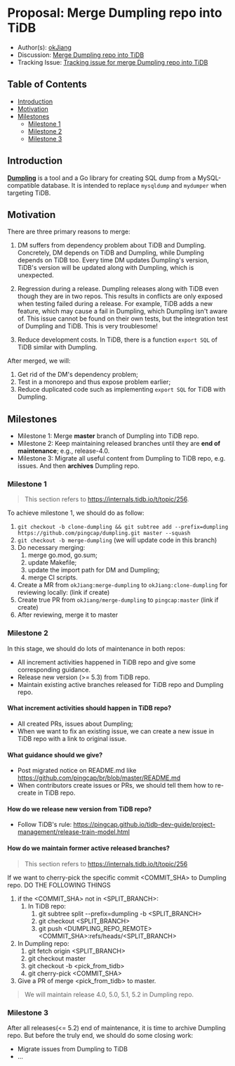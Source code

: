 # Proposal: Merge Dumpling repo into TiDB

- Author(s): [okJiang](http://github.com/okJiang)
- Discussion: [Merge Dumpling repo into TiDB](https://internals.tidb.io/t/topic/434)
- Tracking Issue: [Tracking issue for merge Dumpling repo into TiDB](https://github.com/pingcap/tidb/issues/28775)

## Table of Contents

- [Introduction](#introduction)
- [Motivation](#motivation)
- [Milestones](#milestones)
   - [Milestone 1](#milestone-1)
   - [Milestone 2](#milestone-2)
   - [Milestone 3](#milestone-3)

## Introduction

[**Dumpling**](https://github.com/pingcap/dumpling) is a tool and a Go library for creating SQL dump from a MySQL-compatible database. It is intended to replace `mysqldump` and `mydumper` when targeting TiDB.

## Motivation

There are three primary reasons to merge:

1. DM suffers from dependency problem about TiDB and Dumpling. Concretely, DM depends on TiDB and Dumpling, while Dumpling depends on TiDB too. Every time DM updates Dumpling's version, TiDB's version will be updated along with Dumpling, which is unexpected.

2. Regression during a release. Dumpling releases along with TiDB even though they are in two repos. This results in conflicts are only exposed when testing failed during a release. For example, TiDB adds a new feature, which may cause a fail in Dumpling, which Dumpling isn't aware of. This issue cannot be found on their own tests, but the integration test of Dumpling and TiDB. This is very troublesome!

3. Reduce development costs. In TiDB, there is a function `export SQL` of TiDB similar with Dumpling.

After merged, we will:

1. Get rid of the DM's dependency problem;
2. Test in a monorepo and thus expose problem earlier;
3. Reduce duplicated code such as implementing `export SQL` for TiDB with Dumpling.

## Milestones

* Milestone 1: Merge **master** branch of Dumpling into TiDB repo.
* Milestone 2: Keep maintaining released branches until they are **end of maintenance**; e.g., release-4.0.
* Milestone 3: Migrate all useful content from Dumpling to TiDB repo, e.g. issues. And then **archives** Dumpling repo.

### Milestone 1

> This section refers to https://internals.tidb.io/t/topic/256.

To achieve milestone 1, we should do as follow:

1. `git checkout -b clone-dumpling && git subtree add --prefix=dumpling https://github.com/pingcap/dumpling.git master --squash`
2. `git checkout -b merge-dumpling` (we will update code in this branch)
3. Do necessary merging:
   1. merge go.mod, go.sum;
   2. update Makefile;
   3. update the import path for DM and Dumpling;
   4. merge CI scripts.
4. Create a MR from `okJiang:merge-dumpling` to `okJiang:clone-dumpling` for reviewing locally: (link if create)
5. Create true PR from `okJiang/merge-dumpling` to `pingcap:master` (link if create)
6. After reviewing, merge it to master

### Milestone 2

In this stage, we should do lots of maintenance in both repos:

* All increment activities happened in TiDB repo and give some corresponding guidance.
* Release new version (>= 5.3) from TiDB repo.
* Maintain existing active branches released for TiDB repo and Dumpling repo.

#### What increment activities should happen in TiDB repo?

* All created PRs, issues about Dumpling;
* When we want to fix an existing issue, we can create a new issue in TiDB repo with a link to original issue.

#### What guidance should we give?

* Post migrated notice on README.md like https://github.com/pingcap/br/blob/master/README.md
* When contributors create issues or PRs, we should tell them how to re-create in TiDB repo.

#### How do we release new version from TiDB repo?

* Follow TiDB's rule: https://pingcap.github.io/tidb-dev-guide/project-management/release-train-model.html

#### How do we maintain former active released branches?

> This section refers to https://internals.tidb.io/t/topic/256

If we want to cherry-pick the specific commit <COMMIT_SHA> to Dumpling repo. DO THE FOLLOWING THINGS

1. if the <COMMIT_SHA> not in <SPLIT_BRANCH>:
    1. In TiDB repo:
       1. git subtree split --prefix=dumpling -b <SPLIT_BRANCH>
       2. git checkout <SPLIT_BRANCH>
       3. git push <DUMPLING_REPO_REMOTE> <COMMIT_SHA>:refs/heads/<SPLIT_BRANCH>
2. In Dumpling repo:
   1. git fetch origin <SPLIT_BRANCH>
   2. git checkout master
   3. git checkout -b <pick_from_tidb>
   4. git cherry-pick <COMMIT_SHA>
3. Give a PR of merge <pick_from_tidb> to master.

> We will maintain release 4.0, 5.0, 5.1, 5.2 in Dumpling repo.

### Milestone 3

After all releases(<= 5.2) end of maintenance, it is time to archive Dumpling repo. But before the truly end, we should do some closing work:

* Migrate issues from Dumpling to TiDB
* ...
